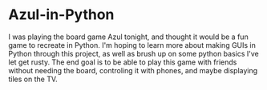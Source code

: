 # Azul-in-Python

I was playing the board game Azul tonight, and thought it would be a fun game to recreate in Python.
I'm hoping to learn more about making GUIs in Python through this project, as well as brush up on some python basics I've let get rusty.
The end goal is to be able to play this game with friends without needing the board, controling it with phones, and maybe displaying tiles on the TV.
